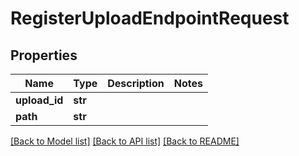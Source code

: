 # RegisterUploadEndpointRequest

## Properties

Name | Type | Description | Notes
------------ | ------------- | ------------- | -------------
**upload_id** | **str** |  | 
**path** | **str** |  | 

[[Back to Model list]](../#documentation-for-models) [[Back to API list]](../#documentation-for-api-endpoints) [[Back to README]](../)


